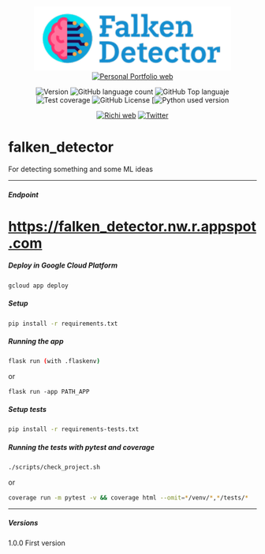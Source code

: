 <div align="center">
<img src="./static/images/logo_app.png" alt="drawing" width="400"/>
<a href="https://richionline-portfolio.nw.r.appspot.com"><img src="https://richionline-portfolio.nw.r.appspot.com/static/assets/falken_logo_trans.png" width=30 alt="Personal Portfolio web"></a>

![Version](https://img.shields.io/badge/version-1.0.0-blue) ![GitHub language count](https://img.shields.io/github/languages/count/falken20/falken_detector) ![GitHub Top languaje](https://img.shields.io/github/languages/top/falken20/falken_detector) ![Test coverage](https://img.shields.io/badge/test%20coverage-0%25-green) ![GitHub License](https://img.shields.io/github/license/falken20/falken_detector) [![Python used version](https://img.shields.io/static/v1?label=python&message=3.8&color=blue&logo=python&logoColor=white)


[![Richi web](https://img.shields.io/badge/web-richionline-blue)](https://richionline-portfolio.nw.r.appspot.com) [![Twitter](https://img.shields.io/twitter/follow/richionline?style=social)](https://twitter.com/richionline)

</div>



# falken_detector
For detecting something and some ML ideas

---

##### Endpoint
# https://falken_detector.nw.r.appspot.com

##### Deploy in Google Cloud Platform

```bash
gcloud app deploy
```

##### Setup

```bash
pip install -r requirements.txt
```

##### Running the app

```bash
flask run (with .flaskenv)
```
or
```
flask run -app PATH_APP
```

##### Setup tests

```bash
pip install -r requirements-tests.txt
```

##### Running the tests with pytest and coverage

```bash
./scripts/check_project.sh
```
or
```bash
coverage run -m pytest -v && coverage html --omit=*/venv/*,*/tests/*
```
---

##### Versions

1.0.0 First version
